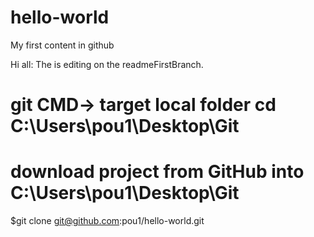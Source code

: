 # hello-world
My first content in github

Hi all:
The is editing on the readmeFirstBranch.

# git CMD-> target local folder cd C:\Users\pou1\Desktop\Git
# download project from GitHub into C:\Users\pou1\Desktop\Git
$git clone git@github.com:pou1/hello-world.git